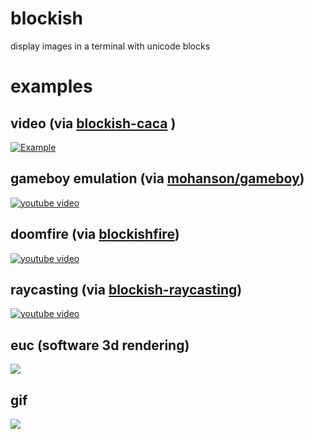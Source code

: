 # blockish

display images in a terminal with unicode blocks

# examples

## video (via [blockish-caca](https://github.com/yazgoo/blockish-caca) )

[![Example](https://github.com/yazgoo/blockish-caca/raw/master/images/sintel.gif)](https://www.youtube.com/watch?v=HminM4V40iI)

## gameboy emulation (via [mohanson/gameboy](https://github.com/mohanson/gameboy/))

[![youtube video](https://img.youtube.com/vi/XcrkZnIS1lM/0.jpg)](https://www.youtube.com/watch?v=XcrkZnIS1lM)

## doomfire (via [blockishfire](https://github.com/yazgoo/blockishfire))

[![youtube video](https://img.youtube.com/vi/O2TPNWa0P5Q/0.jpg)](https://www.youtube.com/watch?v=O2TPNWa0P5Q)

## raycasting (via [blockish-raycasting](https://github.com/yazgoo/blockish-raycasting))

[![youtube video](https://img.youtube.com/vi/vsczbMTCoxs/0.jpg)](https://www.youtube.com/watch?v=vsczbMTCoxs)

## euc (software 3d rendering)

![](images/euc.gif)

## gif

![](images/gif.gif)
